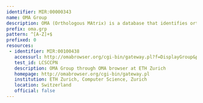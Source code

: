 ```yaml
---
identifier: MIR:00000343
name: OMA Group
description: OMA (Orthologous MAtrix) is a database that identifies orthologs among publicly available, complete genome sequences. It identifies orthologous relationships which can be accessed either group-wise, where all group members are orthologous to all other group members, or on a sequence-centric basis, where for a given protein all its orthologs in all other species are displayed. This collection references groupings of orthologs.
prefix: oma.grp
pattern: ^[A-Z]+$
prefixed: 0
resources:
 - identifier: MIR:00100438
   accessurl: http://omabrowser.org/cgi-bin/gateway.pl?f=DisplayGroup&p1=${id}
   test_id: LCSCCPN
   description: OMA Group through OMA browser at ETH Zurich
   homepage: http://omabrowser.org/cgi-bin/gateway.pl
   institution: ETH Zurich, Computer Science, Zurich
   location: Switzerland
   official: false
---
```

